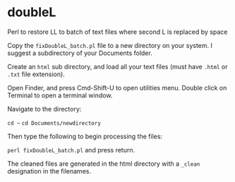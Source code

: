 # doubleL
Perl to restore LL to batch of text files where second L is replaced by space


Copy the `fixDoubleL_batch.pl` file to a new directory on your system.  I suggest a subdirectory of your Documents folder.

Create an `html` sub directory, and load all your text files (must have `.html` or `.txt` file extension).

Open Finder, and press Cmd-Shift-U to open utilities menu.  Double click on Terminal to open a terminal window.

Navigate to the directory:

`cd ~`
`cd Documents/newdirectory`

Then type the following to begin processing the files:

`perl fixDoubleL_batch.pl` and press return.

The cleaned files are generated in the html directory with a `_clean` designation in the filenames.
